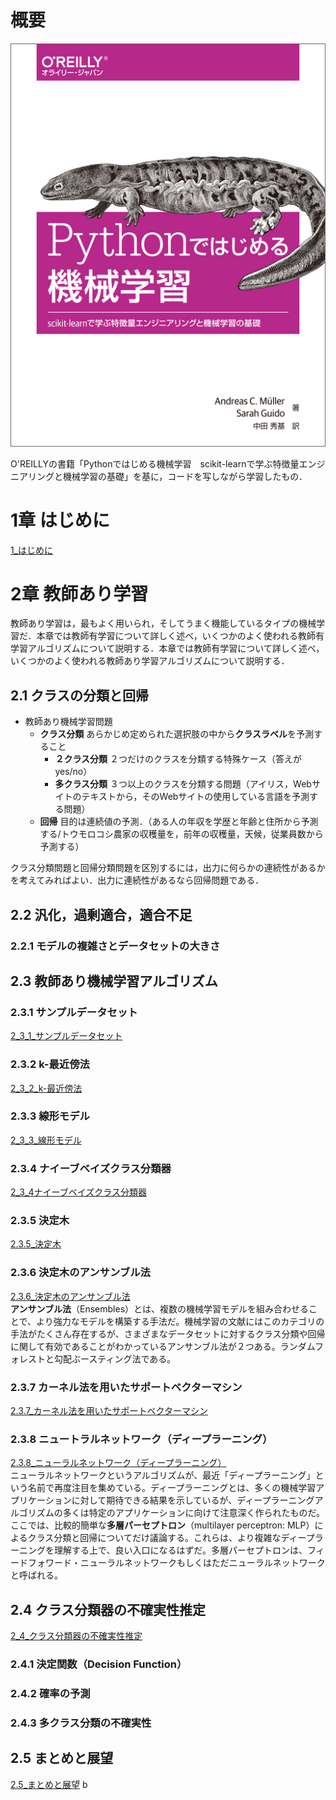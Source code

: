 # 概要
![](Pythonではじめる機械学習-1.jpeg)

O'REILLYの書籍「Pythonではじめる機械学習　scikit-learnで学ぶ特徴量エンジニアリングと機械学習の基礎」を基に，コードを写しながら学習したもの．

# 1章 はじめに
[1_はじめに](./notebooks/1_はじめに.ipynb)

# 2章 教師あり学習
教師あり学習は，最もよく用いられ，そしてうまく機能しているタイプの機械学習だ．本章では教師有学習について詳しく述べ，いくつかのよく使われる教師有学習アルゴリズムについて説明する．本章では教師有学習について詳しく述べ，いくつかのよく使われる教師あり学習アルゴリズムについて説明する．
## 2.1 クラスの分類と回帰
- 教師あり機械学習問題
    - **クラス分類** あらかじめ定められた選択肢の中から**クラスラベル**を予測すること
        - **２クラス分類** ２つだけのクラスを分類する特殊ケース（答えがyes/no）
        - **多クラス分類** ３つ以上のクラスを分類する問題（アイリス，Webサイトのテキストから，そのWebサイトの使用している言語を予測する問題）
    - **回帰** 目的は連続値の予測．（ある人の年収を学歴と年齢と住所から予測する/トウモロコシ農家の収穫量を，前年の収穫量，天候，従業員数から予測する）
 
クラス分類問題と回帰分類問題を区別するには，出力に何らかの連続性があるかを考えてみればよい．出力に連続性があるなら回帰問題である．

## 2.2 汎化，過剰適合，適合不足
### 2.2.1 モデルの複雑さとデータセットの大きさ

## 2.3 教師あり機械学習アルゴリズム
### 2.3.1 サンプルデータセット
[2_3_1_サンプルデータセット](./notebooks/2_3_1_サンプルデータセット.ipynb)
### 2.3.2 k-最近傍法
[2_3_2_k-最近傍法](./notebooks/2_3_2_k-最近傍法.ipynb)
### 2.3.3 線形モデル
[2_3_3_線形モデル](./notebooks/2_3_3_線形モデル.ipynb)  
### 2.3.4 ナイーブベイズクラス分類器
[2_3_4ナイーブベイズクラス分類器](./notebooks/2_3_4_ナイーブベイズクラス分類器.ipynb)  
### 2.3.5 決定木
[2.3.5_決定木](./notebooks/2_3_5_決定木.ipynb)
### 2.3.6 決定木のアンサンブル法
[2.3.6_決定木のアンサンブル法](./notebooks/2_3_6_決定木のアンサンブル法.ipynb)  
**アンサンブル法**（Ensembles）とは、複数の機械学習モデルを組み合わせることで、より強力なモデルを構築する手法だ。機械学習の文献にはこのカテゴリの手法がたくさん存在するが、さまざまなデータセットに対するクラス分類や回帰に関して有効であることがわかっているアンサンブル法が２つある。ランダムフォレストと勾配ぶースティング法である。
### 2.3.7 カーネル法を用いたサポートベクターマシン
[2.3.7_カーネル法を用いたサポートベクターマシン](./notebooks/2_3_7_カーネル法を用いたサポートベクターマシン.ipynb)
### 2.3.8 ニュートラルネットワーク（ディープラーニング）
[2.3.8_ニューラルネットワーク（ディープラーニング）](./notebooks/2_3_8_ニューラルネットワーク（ディープラーニング）.ipynb)  
ニューラルネットワークというアルゴリズムが、最近「ディープラーニング」という名前で再度注目を集めている。ディープラーニングとは、多くの機械学習アプリケーションに対して期待できる結果を示しているが、ディープラーニングアルゴリズムの多くは特定のアプリケーションに向けて注意深く作られたものだ。ここでは、比較的簡単な**多層パーセプトロン**（multilayer perceptron: MLP）によるクラス分類と回帰についてだけ議論する。これらは、より複雑なディープラーニングを理解する上で、良い入口になるはずだ。多層パーセプトロンは、フィードフォワード・ニューラルネットワークもしくはただニューラルネットワークと呼ばれる。

## 2.4 クラス分類器の不確実性推定
[2_4_クラス分類器の不確実性推定](./notebooks/2_4_クラス分類器の不確実性推定.ipynb)
### 2.4.1 決定関数（Decision Function）
### 2.4.2 確率の予測
### 2.4.3 多クラス分類の不確実性

## 2.5 まとめと展望
[2.5_まとめと展望](./notebooks/2_5_まとめと展望.ipynb)
b